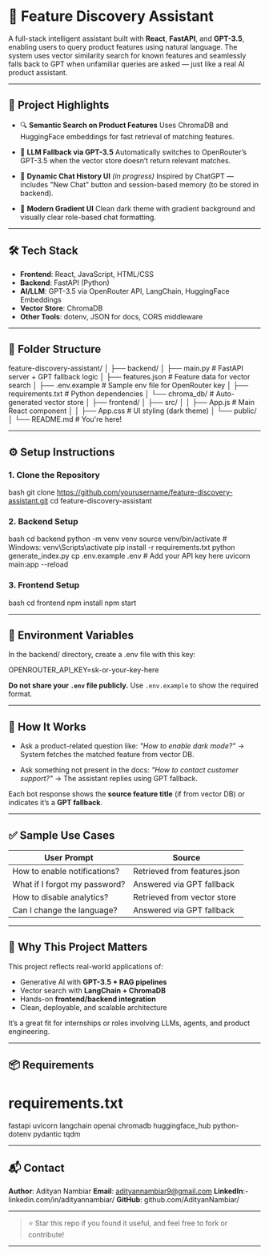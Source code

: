 # 🧠 Feature Discovery Assistant

A full-stack intelligent assistant built with **React**, **FastAPI**, and **GPT-3.5**, enabling users to query product features using natural language. The system uses vector similarity search for known features and seamlessly falls back to GPT when unfamiliar queries are asked — just like a real AI product assistant.

---

## 🚀 Project Highlights

* 🔍 **Semantic Search on Product Features**
  Uses ChromaDB and HuggingFace embeddings for fast retrieval of matching features.

* 🤖 **LLM Fallback via GPT-3.5**
  Automatically switches to OpenRouter’s GPT-3.5 when the vector store doesn’t return relevant matches.

* 💬 **Dynamic Chat History UI** *(in progress)*
  Inspired by ChatGPT — includes "New Chat" button and session-based memory (to be stored in backend).

* 🎨 **Modern Gradient UI**
  Clean dark theme with gradient background and visually clear role-based chat formatting.

---

## 🛠️ Tech Stack

* **Frontend**: React, JavaScript, HTML/CSS
* **Backend**: FastAPI (Python)
* **AI/LLM**: GPT-3.5 via OpenRouter API, LangChain, HuggingFace Embeddings
* **Vector Store**: ChromaDB
* **Other Tools**: dotenv, JSON for docs, CORS middleware

---

## 📁 Folder Structure


feature-discovery-assistant/
│
├── backend/
│   ├── main.py              # FastAPI server + GPT fallback logic
│   ├── features.json        # Feature data for vector search
│   ├── .env.example         # Sample env file for OpenRouter key
│   ├── requirements.txt     # Python dependencies
│   └── chroma_db/           # Auto-generated vector store
│
├── frontend/
│   ├── src/
│   │   ├── App.js           # Main React component
│   │   ├── App.css          # UI styling (dark theme)
│   └── public/
│
└── README.md                # You're here!


---

## ⚙️ Setup Instructions

### 1. Clone the Repository

bash
git clone https://github.com/yourusername/feature-discovery-assistant.git
cd feature-discovery-assistant


### 2. Backend Setup

bash
cd backend
python -m venv venv
source venv/bin/activate        # Windows: venv\Scripts\activate
pip install -r requirements.txt
python generate_index.py
cp .env.example .env            # Add your API key here
uvicorn main:app --reload


### 3. Frontend Setup

bash
cd frontend
npm install
npm start


---

## 🔐 Environment Variables

In the backend/ directory, create a .env file with this key:


OPENROUTER_API_KEY=sk-or-your-key-here


**Do not share your `.env` file publicly.** Use `.env.example` to show the required format.

---

## 🧪 How It Works

* Ask a product-related question like:
  *"How to enable dark mode?"* → System fetches the matched feature from vector DB.

* Ask something not present in the docs:
  *"How to contact customer support?"* → The assistant replies using GPT fallback.

Each bot response shows the **source feature title** (if from vector DB) or indicates it’s a **GPT fallback**.

---

## ✅ Sample Use Cases

| User Prompt                   | Source                       |
| ----------------------------- | ---------------------------- |
| How to enable notifications?  | Retrieved from features.json |
| What if I forgot my password? | Answered via GPT fallback    |
| How to disable analytics?     | Retrieved from vector store  |
| Can I change the language?    | Answered via GPT fallback    |

---

## 📌 Why This Project Matters

This project reflects real-world applications of:

* Generative AI with **GPT-3.5 + RAG pipelines**
* Vector search with **LangChain + ChromaDB**
* Hands-on **frontend/backend integration**
* Clean, deployable, and scalable architecture

It’s a great fit for internships or roles involving LLMs, agents, and product engineering.

---

## 📦 Requirements


# requirements.txt

fastapi
uvicorn
langchain
openai
chromadb
huggingface_hub
python-dotenv
pydantic
tqdm


---

## 📬 Contact

**Author**: Adityan Nambiar
**Email**: adityannambiar9@gmail.com
**LinkedIn**:- linkedin.com/in/adityannambiar/
**GitHub**: github.com/AdityanNambiar/

---

> ⭐ Star this repo if you found it useful, and feel free to fork or contribute!

---

